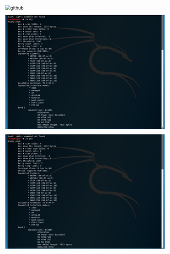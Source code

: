 ![github](https://github.com/CUCCS/2018-NS-Public-jackcily/raw/master/1.jpg)



![github](https://github.com/CUCCS/2018-NS-Public-jackcily/raw/%E7%A7%BB%E5%8A%A8%E4%BA%92%E8%81%94%E7%BD%91%E5%AE%89%E5%85%A8-%E6%97%A0%E7%BA%BF%E7%BD%91%E5%8D%A1/2.PNG)


![github](https://github.com/CUCCS/2018-NS-Public-jackcily/raw/%E7%A7%BB%E5%8A%A8%E4%BA%92%E8%81%94%E7%BD%91%E5%AE%89%E5%85%A8-%E6%97%A0%E7%BA%BF%E7%BD%91%E5%8D%A1/2.PNG)
